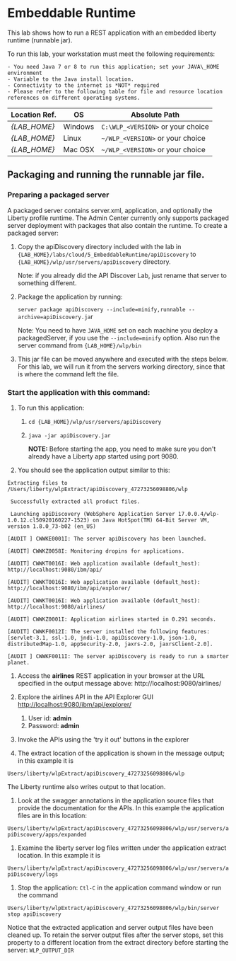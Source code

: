 
# Embeddable Runtime

This lab shows how to run a REST application with an embedded liberty runtime (runnable jar).

To run this lab, your workstation must meet the following requirements:

    - You need Java 7 or 8 to run this application; set your JAVA\_HOME environment
    - Variable to the Java install location.
    - Connectivity to the internet is *NOT* required
    - Please refer to the following table for file and resource location references on different operating systems.

Location Ref. |   OS    |     Absolute Path
 --------------| ------- | --------------------------
 *{LAB_HOME}*  | Windows |  `C:\WLP_<VERSION>` or your choice
 *{LAB_HOME}*  | Linux   |  `~/WLP_<VERSION>` or your choice
 *{LAB_HOME}*  | Mac OSX |  `~/WLP_<VERSION>` or your choice


## Packaging and running the runnable jar file.

### Preparing a packaged server

A packaged server contains server.xml, application, and optionally the Liberty profile runtime. The Admin Center currently only supports packaged server deployment with packages that also contain the runtime. To create a packaged server:

1.  Copy the apiDiscovery directory included with the lab in `{LAB_HOME}/labs/cloud/5_EmbeddableRuntime/apiDiscovery` to `{LAB_HOME}/wlp/usr/servers/apiDiscovery` directory.

    Note: if you already did the API Discover Lab, just rename that server to something different.

1.  Package the application by running:

    `server package apiDiscovery --include=minify,runnable --archive=apiDiscovery.ja`r

    Note: You need to have `JAVA_HOME` set on each machine you deploy a packagedServer, if you use the `--include=minify` option. Also run the server command from `{LAB_HOME}/wlp/bin`

1.  This jar file can be moved anywhere and executed with the steps below. For this lab, we will run it from the servers working directory, since that is where the command left the file.

### Start the application with this command:

1.  To run this application:

    1.  `cd {LAB_HOME}/wlp/usr/servers/apiDiscovery`

    1.  `java -jar apiDiscovery.jar`

        **NOTE:** Before starting the app, you need to make sure you don't already have a Liberty app started using port 9080. 


1.  You should see the application output similar to this:
  ~~~~
  Extracting files to /Users/liberty/wlpExtract/apiDiscovery_47273256098806/wlp

   Successfully extracted all product files.

   Launching apiDiscovery (WebSphere Application Server 17.0.0.4/wlp-1.0.12.cl50920160227-1523) on Java HotSpot(TM) 64-Bit Server VM, version 1.8.0_73-b02 (en_US)

  [AUDIT ] CWWKE0001I: The server apiDiscovery has been launched.

  [AUDIT] CWWKZ0058I: Monitoring dropins for applications.

  [AUDIT] CWWKT0016I: Web application available (default_host): http://localhost:9080/ibm/api/

  [AUDIT] CWWKT0016I: Web application available (default_host): http://localhost:9080/ibm/api/explorer/

  [AUDIT] CWWKT0016I: Web application available (default_host): http://localhost:9080/airlines/

  [AUDIT] CWWKZ0001I: Application airlines started in 0.291 seconds.

  [AUDIT] CWWKF0012I: The server installed the following features: [servlet-3.1, ssl-1.0, jndi-1.0, apiDiscovery-1.0, json-1.0, distributedMap-1.0, appSecurity-2.0, jaxrs-2.0, jaxrsClient-2.0].

  [AUDIT ] CWWKF0011I: The server apiDiscovery is ready to run a smarter planet.
  ~~~~
1.  Access the **airlines** REST application in your browser at the URL specified in the output message above: http://localhost:9080/airlines/

1.  Explore the airlines API in the API Explorer GUI <http://localhost:9080/ibm/api/explorer/>

    1.  User id: **admin**
    1.  Password: **admin**

1. Invoke the APIs using the 'try it out' buttons in the explorer

1. The extract location of the application is shown in the message output; in this example it is

`Users/liberty/wlpExtract/apiDiscovery_47273256098806/wlp`

The Liberty runtime also writes output to that location.

1. Look at the swagger annotations in the application source files that provide the documentation for the APIs. In this example the application files are in this location:

 `Users/liberty/wlpExtract/apiDiscovery_47273256098806/wlp/usr/servers/apiDiscovery/apps/expanded`

1.  Examine the liberty server log files written under the application extract location. In this example it is

 `Users/liberty/wlpExtract/apiDiscovery_47273256098806/wlp/usr/servers/apiDiscovery/logs`

1.  Stop the application: `Ctl-C` in the application command window or run the command

 `Users/liberty/wlpExtract/apiDiscovery_47273256098806/wlp/bin/server stop apiDiscovery`

Notice that the extracted application and server output files have been cleaned up. To retain the server output files after the server stops, set this property to a different location from the extract directory before starting the server: `WLP_OUTPUT_DIR`
